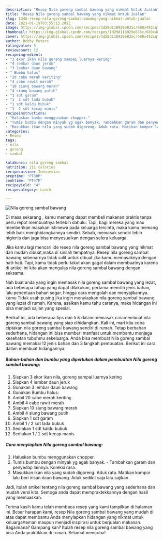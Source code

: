 ```yaml
---
description: "Resep Nila goreng sambal bawang yang nikmat Untuk Jualan"
title: "Resep Nila goreng sambal bawang yang nikmat Untuk Jualan"
slug: 1348-resep-nila-goreng-sambal-bawang-yang-nikmat-untuk-jualan
date: 2021-01-19T03:55:13.209Z
image: https://img-global.cpcdn.com/recipes/1d29d118929e835c/680x482cq70/nila-goreng-sambal-bawang-foto-resep-utama.jpg
thumbnail: https://img-global.cpcdn.com/recipes/1d29d118929e835c/680x482cq70/nila-goreng-sambal-bawang-foto-resep-utama.jpg
cover: https://img-global.cpcdn.com/recipes/1d29d118929e835c/680x482cq70/nila-goreng-sambal-bawang-foto-resep-utama.jpg
author: Bobby Peters
ratingvalue: 5
reviewcount: 12
recipeingredient:
- "3 ekor ikan nila goreng sampai luarnya kering"
- "4 lembar daun jeruk"
- "3 lembar daun bawang"
- " Bumbu halus"
- "20 cabe merah keriting"
- "4 cabe rawit merah"
- "10 siung bawang merah"
- "4 siung bawang putih"
- "1 sdt garam"
- "1  2 sdt lada bubuk"
- "1 sdt kaldu bubuk"
- "1  2 sdt kecap manis"
recipeinstructions:
- "Haluskan bumbu menggunakan chopper."
- "Tumis bumbu dengan minyak yg agak banyak. Tambahkan garam dan penyedap lainnya. Koreksi rasa."
- "Masukkan ikan nila yang sudah digoreng. Aduk rata. Matikan kompor lalu beri irisan daun bawang. Aduk sedikit saja lalu sajikan."
categories:
- Resep
tags:
- nila
- goreng
- sambal

katakunci: nila goreng sambal 
nutrition: 211 calories
recipecuisine: Indonesian
preptime: "PT30M"
cooktime: "PT47M"
recipeyield: "4"
recipecategory: Lunch

---
```



![Nila goreng sambal bawang](https://img-global.cpcdn.com/recipes/1d29d118929e835c/680x482cq70/nila-goreng-sambal-bawang-foto-resep-utama.jpg)

Di masa  sekarang , kamu memang dapat membeli makanan praktis tanpa perlu repot membuatnya terlebih dahulu. Tapi, bagi mereka yang mau memberikan masakan istimewa pada keluarga tercinta, maka kamu memang lebih baik menghidangkannya sendiri. Sebab, memasak sendiri lebih higienis dan juga bisa menyesuaikan dengan selera keluarga.

Jika kamu lagi mencari ide resep nila goreng sambal bawang yang nikmat dan mudah dibuat,maka di sinilah tempatnya. Resep nila goreng sambal bawang  sebenarnya tidak sulit untuk dibuat jika kamu memasaknya dengan hati-hati. Tapi, kamu tidak perlu takut akan gagal dalam membuatnya 
karena di artikel ini kita akan mengulas nila goreng sambal bawang dengan seksama.  



Nah buat anda yang ingin memasak nila goreng sambal bawang yang lezat, ada beberapa tahap yang dapat dilakukan, pertama memilih jenis bahan, lalu penentuan bahan segar, hingga cara mengolah dan menyajikannya. kamu Tidak usah pusing jika ingin menyiapkan nila goreng sambal bawang yang lezat di rumah. Karena, asalkan kamu  tahu caranya, maka hidangan ini bisa menjadi sajian yang spesial.

Berikut ini, ada beberapa tips dan trik dalam memasak caramembuat nila goreng sambal bawang yang siap dihidangkan. Kali ini, mari kita coba ciptakan nila goreng sambal bawang sendiri di rumah. Tetap berbahan sederhana, hidangan ini bisa memberi manfaat untuk membantu menjaga kesehatan tubuhmu sekeluarga. Anda bisa membuat Nila goreng sambal bawang memakai 12 jenis bahan dan 3 langkah pembuatan. Berikut ini cara dalam membuat hidangannya.

<!--inarticleads1-->

##### Bahan-bahan dan bumbu yang diperlukan dalam pembuatan Nila goreng sambal bawang:

1. Siapkan 3 ekor ikan nila, goreng sampai luarnya kering
1. Siapkan 4 lembar daun jeruk
1. Gunakan 3 lembar daun bawang
1. Gunakan  Bumbu halus:
1. Ambil 20 cabe merah keriting
1. Ambil 4 cabe rawit merah
1. Siapkan 10 siung bawang merah
1. Ambil 4 siung bawang putih
1. Siapkan 1 sdt garam
1. Ambil 1 / 2 sdt lada bubuk
1. Sediakan 1 sdt kaldu bubuk
1. Sediakan 1 / 2 sdt kecap manis




<!--inarticleads2-->

##### Cara menyiapkan Nila goreng sambal bawang:

1. Haluskan bumbu menggunakan chopper.
1. Tumis bumbu dengan minyak yg agak banyak. - Tambahkan garam dan penyedap lainnya. Koreksi rasa.
1. Masukkan ikan nila yang sudah digoreng. Aduk rata. Matikan kompor lalu beri irisan daun bawang. Aduk sedikit saja lalu sajikan.




Jadi, itulah artikel tentang  nila goreng sambal bawang  yang sederhana dan mudah versi kita. Semoga anda dapat mempraktekkannya dengan hasil yang memuaskan. 

Terima kasih kamu telah membaca resep yang kami tampilkan di halaman ini. Besar harapan kami, resep  Nila goreng sambal bawang yang mudah di atas dapat membantu Anda menyiapkan hidangan yang nikmat untuk keluarga/teman maupun menjadi inspirasi untuk berjualan makanan. Bagaimana? Gampang kan? Itulah resep nila goreng sambal bawang yang bisa Anda praktikkan di rumah. Selamat mencoba!

